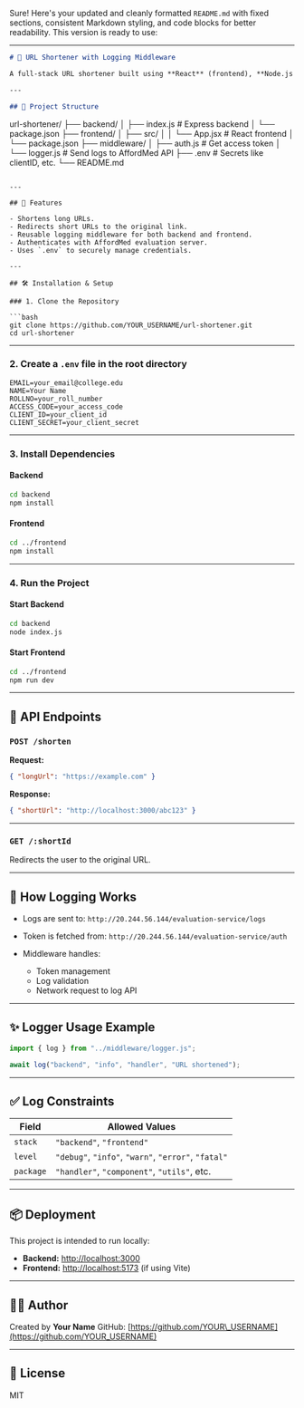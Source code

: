 Sure! Here's your updated and cleanly formatted `README.md` with fixed sections, consistent Markdown styling, and code blocks for better readability. This version is ready to use:

---

```markdown
# 🔗 URL Shortener with Logging Middleware

A full-stack URL shortener built using **React** (frontend), **Node.js + Express** (backend), and a shared **logging middleware** that logs to the AffordMed evaluation API.

---

## 📁 Project Structure

```

url-shortener/
├── backend/
│   ├── index.js             # Express backend
│   └── package.json
├── frontend/
│   ├── src/
│   │   └── App.jsx          # React frontend
│   └── package.json
├── middleware/
│   ├── auth.js              # Get access token
│   └── logger.js            # Send logs to AffordMed API
├── .env                     # Secrets like clientID, etc.
└── README.md

````

---

## 🚀 Features

- Shortens long URLs.
- Redirects short URLs to the original link.
- Reusable logging middleware for both backend and frontend.
- Authenticates with AffordMed evaluation server.
- Uses `.env` to securely manage credentials.

---

## 🛠️ Installation & Setup

### 1. Clone the Repository

```bash
git clone https://github.com/YOUR_USERNAME/url-shortener.git
cd url-shortener
````

---

### 2. Create a `.env` file in the root directory

```env
EMAIL=your_email@college.edu
NAME=Your Name
ROLLNO=your_roll_number
ACCESS_CODE=your_access_code
CLIENT_ID=your_client_id
CLIENT_SECRET=your_client_secret
```

---

### 3. Install Dependencies

#### Backend

```bash
cd backend
npm install
```

#### Frontend

```bash
cd ../frontend
npm install
```

---

### 4. Run the Project

#### Start Backend

```bash
cd backend
node index.js
```

#### Start Frontend

```bash
cd ../frontend
npm run dev
```

---

## 🔧 API Endpoints

### `POST /shorten`

**Request:**

```json
{ "longUrl": "https://example.com" }
```

**Response:**

```json
{ "shortUrl": "http://localhost:3000/abc123" }
```

---

### `GET /:shortId`

Redirects the user to the original URL.

---

## 🧠 How Logging Works

* Logs are sent to: `http://20.244.56.144/evaluation-service/logs`
* Token is fetched from: `http://20.244.56.144/evaluation-service/auth`
* Middleware handles:

  * Token management
  * Log validation
  * Network request to log API

---

## ✨ Logger Usage Example

```js
import { log } from "../middleware/logger.js";

await log("backend", "info", "handler", "URL shortened");
```

---

## ✅ Log Constraints

| Field     | Allowed Values                                      |
| --------- | --------------------------------------------------- |
| `stack`   | `"backend"`, `"frontend"`                           |
| `level`   | `"debug"`, `"info"`, `"warn"`, `"error"`, `"fatal"` |
| `package` | `"handler"`, `"component"`, `"utils"`, etc.         |

---

## 📦 Deployment

This project is intended to run locally:

* **Backend:** [http://localhost:3000](http://localhost:3000)
* **Frontend:** [http://localhost:5173](http://localhost:5173) (if using Vite)

---

## 👨‍💻 Author

Created by **Your Name**
GitHub: [https://github.com/YOUR\_USERNAME](https://github.com/YOUR_USERNAME)

---

## 📜 License

MIT
